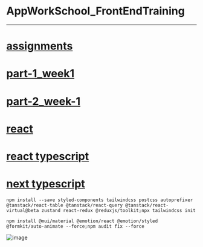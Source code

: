 # AppWorkSchool_FrontEndTraining
---

[assignments](https://himyjan.github.io/assignments/)
=

[part-1_week1](https://himyjan.github.io/assignments/part-1_week1/index.html)
=

[part-2_week-1](https://himyjan.github.io/assignments/part-2_week1/index.html)
=

[react](https://react-d94x1do5t-himyjan.vercel.app/)
=

[react typescript](https://reacttypescript-cfgejd60n-himyjan.vercel.app/)
=

[next typescript](https://nexttypescript-87wrva4e9-himyjan.vercel.app/)
=

```
npm install --save styled-components tailwindcss postcss autoprefixer @tanstack/react-table @tanstack/react-query @tanstack/react-virtual@beta zustand react-redux @reduxjs/toolkit;npx tailwindcss init
```
```
npm install @mui/material @emotion/react @emotion/styled @formkit/auto-animate --force;npm audit fix --force
```

![image](https://user-images.githubusercontent.com/51815522/181876347-644d8b96-d098-41ba-a438-eb949fc737c2.png)
